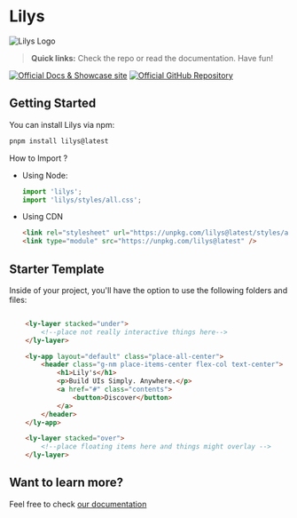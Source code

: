 # Lilys

![Lilys Logo](https://github.com/withastro/astro/assets/2244813/a0a5533c-a856-4198-8470-2d67b1d7c554)

> **Quick links:** Check the repo or read the documentation. Have fun!

[![Official Docs & Showcase site](https://img.shields.io/badge/Powered%20by-Vercel-black.svg?style=for-the-badge&logo=vercel)](https://uwc.vercel.app/)
[![Official GitHub Repository](https://img.shields.io/badge/Open%20in-GitHub-black.svg?style=for-the-badge&logo=github)](https://github.com/LUHMLLO/lilys)

## Getting Started

You can install Lilys via npm:

```sh
pnpm install lilys@latest
```

How to Import ?

- Using Node:

    ```js
    import 'lilys';
    import 'lilys/styles/all.css';
    ```

- Using CDN

    ```html
    <link rel="stylesheet" url="https://unpkg.com/lilys@latest/styles/all.css" />
    <link type="module" src="https://unpkg.com/lilys@latest" />
    ```

## Starter Template

Inside of your project, you'll have the option to use the following folders and
files:

```html

    <ly-layer stacked="under">
        <!--place not really interactive things here-->
    </ly-layer>

    <ly-app layout="default" class="place-all-center">
        <header class="g-nm place-items-center flex-col text-center">
            <h1>Lily's</h1>
            <p>Build UIs Simply. Anywhere.</p>
            <a href="#" class="contents">
                <button>Discover</button>
            </a>
        </header>
    </ly-app>

    <ly-layer stacked="over">
        <!--place floating items here and things might overlay -->
    </ly-layer>

```

## Want to learn more?

Feel free to check [our documentation](https://uwc.vercel.app/docs/)

